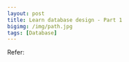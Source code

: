 ```yaml
---
layout: post
title: Learn database design - Part 1
bigimg: /img/path.jpg
tags: [Database]
---
```




Refer:

